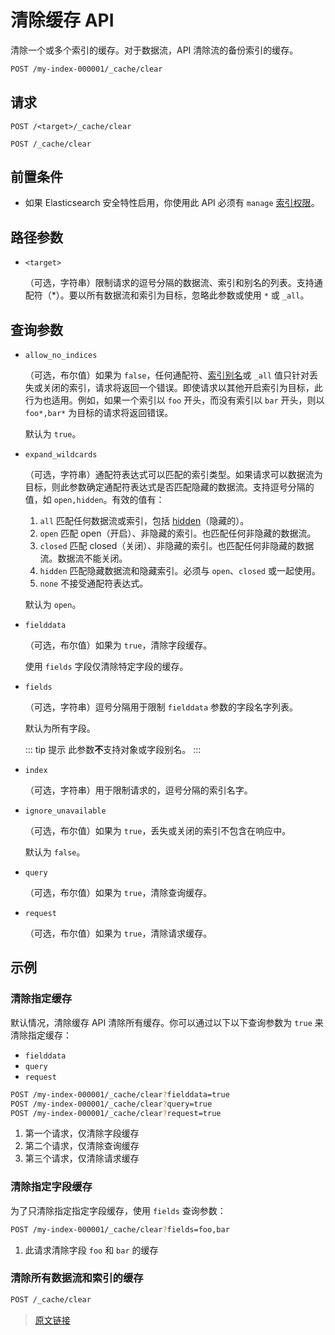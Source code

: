 # 清除缓存 API

清除一个或多个索引的缓存。对于数据流，API 清除流的备份索引的缓存。

```bash
POST /my-index-000001/_cache/clear
```

## 请求

`POST /<target>/_cache/clear`

`POST /_cache/clear`

## 前置条件

- 如果 Elasticsearch 安全特性启用，你使用此 API 必须有 `manage` [索引权限](/secure_the_elastic_statck/user_authorization/security_privileges#索引权限)。

## 路径参数

- `<target>`

  （可选，字符串）限制请求的逗号分隔的数据流、索引和别名的列表。支持通配符（*）。要以所有数据流和索引为目标，忽略此参数或使用 `*` 或 `_all`。

## 查询参数

- `allow_no_indices`

  （可选，布尔值）如果为 `false`，任何通配符、[索引别名](/rest_apis/index_apis/bulk_index_alias)或 `_all` 值只针对丢失或关闭的索引，请求将返回一个错误。即使请求以其他开启索引为目标，此行为也适用。例如，如果一个索引以 `foo` 开头，而没有索引以 `bar` 开头，则以 `foo*,bar*` 为目标的请求将返回错误。

  默认为 `true`。

- `expand_wildcards`

  （可选，字符串）通配符表达式可以匹配的索引类型。如果请求可以数据流为目标，则此参数确定通配符表达式是否匹配隐藏的数据流。支持逗号分隔的值，如 `open,hidden`。有效的值有：

  1. `all`
  匹配任何数据流或索引，包括 [hidden](/rest_apis/api_convention/multi_target_syntax#隐藏数据流和索引)（隐藏的）。
  2. `open`
  匹配 open（开启）、非隐藏的索引。也匹配任何非隐藏的数据流。
  3. `closed`
  匹配 closed（关闭）、非隐藏的索引。也匹配任何非隐藏的数据流。数据流不能关闭。
  4. `hidden`
  匹配隐藏数据流和隐藏索引。必须与 `open`、`closed` 或一起使用。
  5. `none`
  不接受通配符表达式。

  默认为 `open`。

- `fielddata`

  （可选，布尔值）如果为 `true`，清除字段缓存。

  使用 `fields` 字段仅清除特定字段的缓存。

- `fields`

  （可选，字符串）逗号分隔用于限制 `fielddata` 参数的字段名字列表。

  默认为所有字段。
  
  ::: tip 提示
  此参数**不**支持对象或字段别名。
  :::
  
- `index`

  （可选，字符串）用于限制请求的，逗号分隔的索引名字。

- `ignore_unavailable`

  （可选，布尔值）如果为 `true`，丢失或关闭的索引不包含在响应中。

  默认为 `false`。

- `query`

  （可选，布尔值）如果为 `true`，清除查询缓存。

- `request`

  （可选，布尔值）如果为 `true`，清除请求缓存。

## 示例

### 清除指定缓存

默认情况，清除缓存 API 清除所有缓存。你可以通过以下以下查询参数为 `true` 来清除指定缓存：

- `fielddata`
- `query`
- `request`

```bash
POST /my-index-000001/_cache/clear?fielddata=true  
POST /my-index-000001/_cache/clear?query=true
POST /my-index-000001/_cache/clear?request=true
```

1. 第一个请求，仅清除字段缓存
2. 第二个请求，仅清除查询缓存
3. 第三个请求，仅清除请求缓存

### 清除指定字段缓存

为了只清除指定指定字段缓存，使用 `fields` 查询参数：

```bash
POST /my-index-000001/_cache/clear?fields=foo,bar
```

1. 此请求清除字段 `foo` 和 `bar` 的缓存

### 清除所有数据流和索引的缓存

```bash
POST /_cache/clear
```

> [原文链接](https://www.elastic.co/guide/en/elasticsearch/reference/current/indices-clearcache.html)

